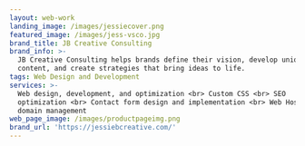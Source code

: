 ```yaml
---
layout: web-work
landing_image: /images/jessiecover.png
featured_image: /images/jess-vsco.jpg
brand_title: JB Creative Consulting
brand_info: >-
  JB Creative Consulting helps brands define their vision, develop unique
  content, and create strategies that bring ideas to life.
tags: Web Design and Development
services: >-
  Web design, development, and optimization <br> Custom CSS <br> SEO
  optimization <br> Contact form design and implementation <br> Web Hosting and
  domain management
web_page_image: /images/productpageimg.png
brand_url: 'https://jessiebcreative.com/'
---
```


